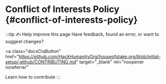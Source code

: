 # Conflict of Interests Policy {#conflict-of-interests-policy}

:::tip ✍️ Help improve this page
Have feedback, found an error, or want to suggest changes?

<a
  class="docsCtaButton"
  href="https://github.com/HackHumanityOrg/houseofstake.org/blob/initial-setup/.github/CONTRIBUTING.md"
  target="_blank"
  rel="noopener noreferrer"
>
Learn how to contribute
</a>
:::
